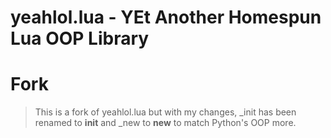 # yeahlol.lua - YEt Another Homespun Lua OOP Library

# Fork
> This is a fork of yeahlol.lua but with my changes, _init has been renamed to __init__ and _new to __new__ to match Python's OOP more.